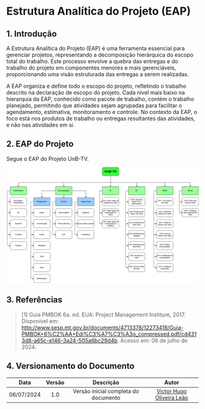 # Estrutura Analítica do Projeto (EAP)

## 1. Introdução

A Estrutura Analítica do Projeto (EAP) é uma ferramenta essencial para gerenciar projetos, representando a decomposição hierárquica do escopo total do trabalho. Este processo envolve a quebra das entregas e do trabalho do projeto em componentes menores e mais gerenciáveis, proporcionando uma visão estruturada das entregas a serem realizadas.

A EAP organiza e define todo o escopo do projeto, refletindo o trabalho descrito na declaração de escopo do projeto. Cada nível mais baixo na hierarquia da EAP, conhecido como pacote de trabalho, contém o trabalho planejado, permitindo que atividades sejam agrupadas para facilitar o agendamento, estimativa, monitoramento e controle. No contexto da EAP, o foco está nos produtos de trabalho ou entregas resultantes das atividades, e não nas atividades em si.

## 2. EAP do Projeto

Segue o EAP do Projeto UnB-TV.

![EAP](https://raw.githubusercontent.com/fga-eps-mds/2024.1-UnB-TV-DOC/main/docs/assets/eap_3.png)

## 3. Referências

> [1] Guia PMBOK 6a. ed. EUA: Project Management Institure, 2017. Disponível em: http://www.sesp.mt.gov.br/documents/4713378/12273418/Guia-PMBOK+6%C2%AA+Edi%C3%A7%C3%A3o_compressed.pdf/cd4313d8-a65c-e146-3a24-505a6bc29d4b. Acesso em: 06 de julho de 2024.

## 4. Versionamento do Documento

| Data | Versão | Descrição | Autor |
| :-----: | :-------------: | :---------------: | :-: |
| 06/07/2024 | 1.0 | Versão inicial completa do documento | [Victor Hugo Oliveira Leão](https://github.com/victorleaoo) |
